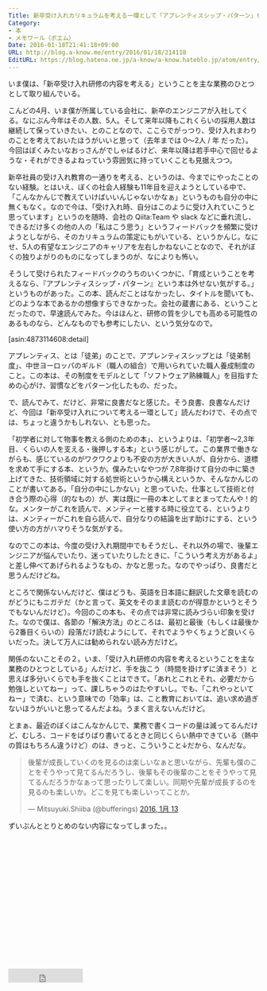 ```yaml
---
Title: 新卒受け入れカリキュラムを考える一環として「アプレンティスシップ・パターン」を読んだ
Category:
- 本
- メモワール（ポエム）
Date: 2016-01-18T21:41:18+09:00
URL: http://blog.a-know.me/entry/2016/01/18/214118
EditURL: https://blog.hatena.ne.jp/a-know/a-know.hateblo.jp/atom/entry/6653586347153560007
---
```


いま僕は、「新卒受け入れ研修の内容を考える」ということを主な業務のひとつとして取り組んでいる。


こんどの4月、いま僕が所属している会社に、新卒のエンジニアが入社してくる。なにぶん今年はその人数、5人。そして来年以降もこれくらいの採用人数は継続して保っていきたい、とのことなので、ここらでがっつり、受け入れまわりのことを考えておいたほうがいいと思って（去年までは 0〜2人 / 年 だった）。今回はぼくみたいなおっさんがでしゃばるけど、来年以降は若手中心で回せるような・それができるよねっていう雰囲気に持っていくことも見据えつつ。


<!-- more -->



新卒社員の受け入れ教育の一通りを考える、というのは、今までにやったことのない経験。とはいえ、ぼくの社会人経験も11年目を迎えようとしている中で、「こんなかんじで教えていけばいいんじゃないかなぁ」というものも自分の中に無くもなく。なので今は、「受け入れ時、自分はこのように受け入れていこうと思っています」というのを随時、会社の Qiita:Team や slack などに垂れ流し、できるだけ多くの他の人の「私はこう思う」というフィードバックを頻繁に受けようとしながら、そのカリキュラムの策定にもがいている、というかんじ。なにせ、5人の有望なエンジニアのキャリアを左右しかねないことなので、それがぼくの独りよがりのものになってしまうのが、なによりも怖い。


そうして受けられたフィードバックのうちのいくつかに、「育成ということを考えるなら、『アプレンティスシップ・パターン』という本は外せない気がする。」というものがあった。この本、読んだことはなかったし、タイトルを聞いても、どのような本であるかの想像すらできなかった。会社の蔵書にある、ということだったので、早速読んでみた。今はほんと、研修の質を少しでも高める可能性のあるものなら、どんなものでも参考にしたい、という気分なので。




[asin:4873114608:detail]




アプレンティス、とは「徒弟」のことで、アプレンティスシップとは「徒弟制度」、中世ヨーロッパのギルド（職人の組合）で用いられていた職人養成制度のこと。この本は、その制度をモデルとして「ソフトウェア熟練職人」を目指すための心がけ、習慣などをパターン化したもの、だった。


で、読んでみて、だけど、非常に良書だなと感じた。そう良書、良書なんだけど、今回は「新卒受け入れについて考える一環として」読んだわけで、その点では、ちょっと違うかもしれない、とも思った。


「初学者に対して物事を教える側のための本」、というよりは、「初学者〜2,3年目、くらいの人を支える・後押しする本」という感じがして。この業界で働きながらも、感じているのがワクワクよりも不安の方が大きい人が、自分から、道標を求めて手にする本、というか。僕みたいなやつが 7,8年掛けて自分の中に築き上げてきた、技術領域に対する処世術というか心構えというか、そんなかんじのことが書いてある。「自分の中にしかない」と思っていた、仕事として技術と付き合う際の心得（的なもの）が、実は既に一冊の本としてまとまってたんや！的な。メンターがこれを読んで、メンティーと接する時に役立てる、というよりは、メンティーがこれを自ら読んで、自分なりの結論を出す助けにする、という使い方の方がハマりそうな気がする。


なのでこの本は、今度の受け入れ期間中でもそうだし、それ以外の場で、後輩エンジニアが悩んでいたり、迷っていたりしたときに、「こういう考え方があるよ」と差し伸べてあげられるようなもの、かなと思った。なのでやっぱり、良書だと思うんだけどね。


ところで関係ないんだけど、僕はどうも、英語を日本語に翻訳した文章を読むのがどうにもニガテだ（かと言って、英文をそのまま読むのが得意かというとそうでもないんだけど）。今回のこの本も、その点では非常に読みづらい印象を受けた。なので僕は、各節の「解決方法」のところは、最初と最後（もしくは最後から2番目くらいの）段落だけ読むようにして、それでようやくちょうど良いくらいだった。決して万人には勧められない読み方だけど。


関係のないことその２。いま、「受け入れ研修の内容を考えるということを主な業務のひとつとしている」んだけど、手を抜こう（時間を掛けずに済まそう）と思えば多分いくらでも手を抜くことはできて。「あれとこれとそれ、必要だから勉強しといてねー」って、課しちゃうのはたやすいし。でも、「これやっといてねー」で済む、という意味での「効率」は、こと教育においては、追い求め過ぎないほうがいいと思ってるんだよね。うまく言えないんだけど。


とまぁ、最近のぼくはこんなかんじで、業務で書くコードの量は減ってるんだけど、むしろ、コードをばりばり書いてるときと同じくらい熱中できている（熱中の質はもちろん違うけど）のは、きっと、こういうこと↓だから、なんだな。


<blockquote class="twitter-tweet" lang="ja"><p lang="ja" dir="ltr">後輩が成長していくのを見るのは楽しいなぁと思いながら、先輩も僕のことをそうやって見てるんだろうし、後輩もその後輩のことをそうやって見てるんだろうかなぁって思ったりして楽しい。同期や先輩が成長するのを見るのも楽しいか。どこを見ても楽しいってことか。</p>&mdash; Mitsuyuki.Shiiba (@bufferings) <a href="https://twitter.com/bufferings/status/687253935980199936">2016, 1月 13</a></blockquote>
<script async src="//platform.twitter.com/widgets.js" charset="utf-8"></script>


ずいぶんととりとめのない内容になってしまった。。


<script async src="//pagead2.googlesyndication.com/pagead/js/adsbygoogle.js"></script>
<!-- article-bottom2 -->
<ins class="adsbygoogle"
     style="display:inline-block;width:300px;height:250px"
     data-ad-client="ca-pub-3463034538369189"
     data-ad-slot="5274552934"></ins>
<script>
(adsbygoogle = window.adsbygoogle || []).push({});
</script>


<iframe src="http://blog.hatena.ne.jp/a-know/a-know.hateblo.jp/subscribe/iframe" allowtransparency="true" frameborder="0" scrolling="no" width="150" height="28"></iframe>
